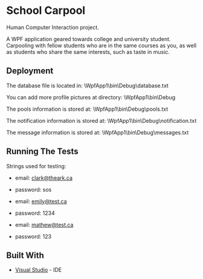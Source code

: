 # School Carpool
Human Computer Interaction project.

A WPF application geared towards college and university student. Carpooling with fellow students who are in the same courses as you, as well as students who share the same interests, such as taste in music. 

## Deployment

The database file is located in: \WpfApp1\bin\Debug\database.txt

You can add more profile pictures at directory: \WpfApp1\bin\Debug

The pools information is stored at: \WpfApp1\bin\Debug\pools.txt

The notification information is stored at: \WpfApp1\bin\Debug\notification.txt

The message information is stored at: \WpfApp1\bin\Debug\messages.txt

## Running The Tests

Strings used for testing:
* email: clark@theark.ca 
* password: sos

* email: emily@test.ca 
* password: 1234

* email: mathew@test.ca 
* password: 123

## Built With

* [Visual Studio](https://visualstudio.microsoft.com/vs/) - IDE
